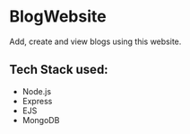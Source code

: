 # BlogWebsite

Add, create and view blogs using this website.

## Tech Stack used: 
* Node.js
* Express
* EJS
* MongoDB
